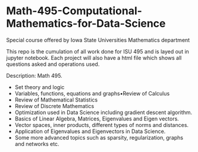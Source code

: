 # Math-495-Computational-Mathematics-for-Data-Science
Special course offered by Iowa State Universities Mathematics department 

This repo is the cumulation of all work done for ISU 495 and is layed out in jupyter notebook. Each project will also have a html file which shows all questions asked and operations used.

Description: Math 495.

<ul>
<li>Set theory and logic</li>
<li>Variables, functions, equations and graphs•Review of Calculus</li>
<li>Review of Mathematical Statistics</li>
<li>Review of Discrete Mathematics</li>
<li>Optimization used in Data Science including gradient descent algorithm.</li>
<li>Basics of Linear Algebra, Matrices, Eigenvalues and Eigen vectors.</li>
<li>Vector spaces, inner products, different types of norms and distances.</li>
<li>Application of Eigenvalues and Eigenvectors in Data Science.</li>
<li>Some more advanced topics such as sparsity, regularization, graphs and networks etc.
</li>
</ul>
